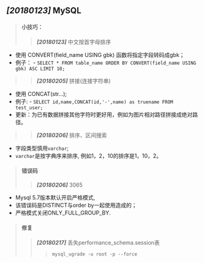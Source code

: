 ## ***[20180123]*** MySQL
> #### 小技巧：
>> ***[20180123]*** 中文按首字母排序
>>>
   - 使用 CONVERT(field_name USING gbk) 函数将指定字段转码成gbk；
   - 例子：
    - ```SELECT * FROM table_name ORDER BY CONVERT(field_name USING gbk) ASC LIMIT 10;```

>> ***[20180205]*** 拼接(连接字符串)
>>>
   - 使用 CONCAT(str...);
   - 例子:
    - ```SELECT id,name,CONCAT(id,'-',name) as truename FROM test_user;```
   - 更新：为已有数据拼接其他字符时更好用，例如为图片相对路径拼接成绝对路径。

>> ***[20180206]*** 排序、区间搜索
>>>
   - 字段类型慎用```varchar```;
   - ```varchar```是按字典序来排序, 例如1，2，10的排序是1，10，2。

> #### 错误码
>> ***[20180206]*** 3065
>>> 
   - Mysql 5.7版本默认开启严格模式,
   - 该错误码是DISTINCT与order by一起使用造成的；
   - 严格模式关闭ONLY_FULL_GROUP_BY.

> #### 修复
>> ***[20180217]*** 丢失performance_schema.session表
>>> ```mysql_ugrade -u root -p --force```